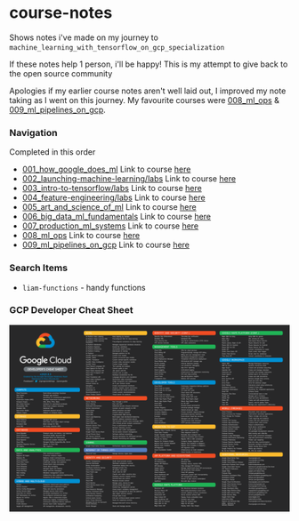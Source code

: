 # course-notes
Shows notes i've made on my journey to `machine_learning_with_tensorflow_on_gcp_specialization`

If these notes help 1 person, i'll be happy! This is my attempt to give back to the open source community

Apologies if my earlier course notes aren't well laid out, I improved my note taking as I went on this journey. My favourite courses were [008_ml_ops](./008_ml_ops) & [009_ml_pipelines_on_gcp](./009_ml_pipelines_on_gcp).

### Navigation
Completed in this order
- [001_how_google_does_ml](./001_how_google_does_ml) Link to course [here](https://www.coursera.org/learn/google-machine-learning)
- [002_launching-machine-learning/labs](./002_launching-machine-learning/labs) Link to course [here](https://www.coursera.org/learn/launching-machine-learning)
- [003_intro-to-tensorflow/labs](./003_intro-to-tensorflow/labs) Link to course [here](https://www.coursera.org/learn/intro-tensorflow)
- [004_feature-engineering/labs](./004_feature-engineering/labs) Link to course [here](https://www.coursera.org/learn/feature-engineering)
- [005_art_and_science_of_ml](./005_art_and_science_of_ml) Link to course [here](https://www.coursera.org/learn/art-science-ml)
- [006_big_data_ml_fundamentals](./006_big_data_ml_fundamentals) Link to course [here](https://www.coursera.org/learn/gcp-big-data-ml-fundamentals)
- [007_production_ml_systems](./007_production_ml_systems) Link to course [here](https://www.coursera.org/learn/gcp-production-ml-systems)
- [008_ml_ops](./008_ml_ops) Link to course [here](https://www.coursera.org/learn/mlops-fundamentals)
- [009_ml_pipelines_on_gcp](./009_ml_pipelines_on_gcp) Link to course [here](https://www.coursera.org/learn/ml-pipelines-google-cloud)

### Search Items
- `liam-functions` - handy functions

### GCP Developer Cheat Sheet
<img src="./gcp_developer_cheat_sheet.png" alt="drawing" width="600"/>